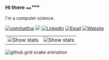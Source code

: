 ### Hi there ᨐᵉᵒʷ

  
I'm a computer science.

<a href="https://github.com/vietnhatthai"><img src="https://komarev.com/ghpvc/?username=vietnhatthai" alt="vietnhatthai" /></a>
<a href="https://github.com/vietnhatthai?tab=followers"><img src="https://img.shields.io/github/followers/vietnhatthai"></a>
<a href="https://www.linkedin.com/in/vietnhatthai"><img src="https://img.shields.io/badge/LinkedIn-vietnhatthai-blue" alt="LinkedIn" /></a>
<a href="mailto:tvnhat20@apcs.fitus.edu.vn"><img src="https://img.shields.io/badge/Email-tvnhat20@apcs.fitus.edu.vn-blue" alt="Email" /></a>
<a href="https://www.vietnhatthai.space"><img src="https://img.shields.io/badge/Website-vietnhatthai.space-blue" alt="Website" /></a>

[//]: < TODO: Remove border in table. >
<table border="0">
<tr>
  <td style="width: 50%; border: None;">
    <div align="center">
      <picture>
        <source media="(prefers-color-scheme: light)" srcset="https://raw.githubusercontent.com/vietnhatthai/vietnhatthai/main/profile-summary-card-output/github/0-profile-details.svg">
        <source media="(prefers-color-scheme: dark)" srcset="https://raw.githubusercontent.com/vietnhatthai/vietnhatthai/main/profile-summary-card-output/github_dark/0-profile-details.svg">
        <img alt="Show stats">
      </picture>
    </div>
  </td>

  <td style="width: 50%; border: None;">
    <div align="center">
      <picture>
        <source media="(prefers-color-scheme: light)" srcset="https://raw.githubusercontent.com/vietnhatthai/vietnhatthai/main/profile-summary-card-output/github/4-productive-time.svg">
        <source media="(prefers-color-scheme: dark)" srcset="https://raw.githubusercontent.com/vietnhatthai/vietnhatthai/main/profile-summary-card-output/github_dark/4-productive-time.svg">
      <img alt="Show stats">
      </picture>
    </div>
  </td>
  
</tr>
</table>

[//]: < ![Separator](https://user-images.githubusercontent.com/50140834/151820615-e577f72a-81f9-444c-99e8-7cee404180de.png) >

<picture>
  <source media="(prefers-color-scheme: light)" srcset="https://raw.githubusercontent.com/vietnhatthai/vietnhatthai/output/github-contribution-grid-snake.svg">
  <source media="(prefers-color-scheme: dark)" srcset="https://raw.githubusercontent.com/vietnhatthai/vietnhatthai/output/github-contribution-grid-snake-dark.svg">
  <img alt="github grid snake animation">
</picture>
  
[//]: < ![Separator](https://user-images.githubusercontent.com/50140834/151820615-e577f72a-81f9-444c-99e8-7cee404180de.png) >

[//]: < ![Stat](https://github-readme-stats.vercel.app/api?username=vietnhatthai&show_icons=true&theme=onedark) >

[//]: < ![Stat](https://github-readme-stats.vercel.app/api/top-langs?username=vietnhatthai&theme=onedark&include_all_commits=true&count_private=true&layout=compact) >
